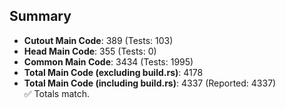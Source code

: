 ## Summary

- **Cutout Main Code**: 389 (Tests: 103)  
- **Head Main Code**: 355 (Tests: 0)  
- **Common Main Code**: 3434 (Tests: 1995)  
- **Total Main Code (excluding build.rs)**: 4178  
- **Total Main Code (including build.rs)**: 4337 (Reported: 4337)  
✅ Totals match.
